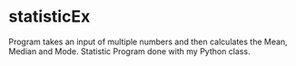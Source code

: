 # statisticEx
Program takes an input of multiple numbers and then calculates the Mean, Median and Mode.
Statistic Program done with my Python class.
